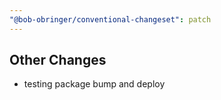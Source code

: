 ```yaml
---
"@bob-obringer/conventional-changeset": patch
---
```


## Other Changes

- testing package bump and deploy
